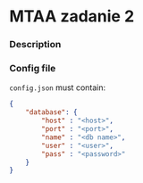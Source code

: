 # MTAA zadanie 2
### Description



### Config file

`config.json` must contain:

```json
{
    "database": {
        "host" : "<host>",
        "port" : "<port>",
        "name" : "<db name>",
        "user" : "<user>",
        "pass" : "<password>"
    }
}
```